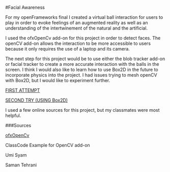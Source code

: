 #Facial Awareness

For my openFrameworks final I created a virtual ball interaction for users to play in order to evoke feelings of an augmented reality as well as an understanding of the intertwinement of the natural and the artificial. 

I used the ofxOpenCv add-on for this project in order to detect faces. The openCV add-on allows the interaction to be more accessible to users because it only requires the use of a laptop and its camera. 

The next step for this project would be to use either the blob tracker add-on or facial tracker to create a more accurate interaction with the balls in the screen. I think I would also like to learn how to use Box2D in the future to incorporate physics into the project. I had issues trying to mesh openCV with Box2D, but I would like to experiment further.

[FIRST ATTEMPT](https://vimeo.com/146846950)

[SECOND TRY (USING Box2D)](https://www.youtube.com/watch?v=fTIsT60ROYo&feature=youtu.be)

I used a few online sources for this project, but my classmates were most helpful.

###Sources

[ofxOpenCv](http://openframeworks.cc/documentation/ofxOpenCv/introduction.html)

ClassCode Example for OpenCV add-on

Umi Syam 

Saman Tehrani
